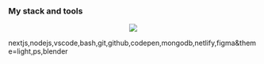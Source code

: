 

### My stack and tools

<p align="center">
  <a href="https://skillicons.dev">
    <img src="https://skillicons.dev/icons?i=git,html,css,js,react" />
  </a>
</p>

nextjs,nodejs,vscode,bash,git,github,codepen,mongodb,netlify,figma&theme=light,ps,blender
